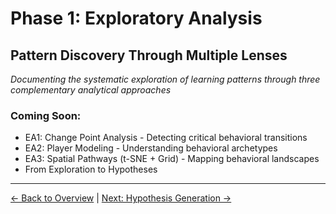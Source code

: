 # Phase 1: Exploratory Analysis
## Pattern Discovery Through Multiple Lenses

*Documenting the systematic exploration of learning patterns through three complementary analytical approaches*

### Coming Soon:
- EA1: Change Point Analysis - Detecting critical behavioral transitions
- EA2: Player Modeling - Understanding behavioral archetypes  
- EA3: Spatial Pathways (t-SNE + Grid) - Mapping behavioral landscapes
- From Exploration to Hypotheses

---
[← Back to Overview](README.md) | [Next: Hypothesis Generation →](2-hypothesis-generation.md)
